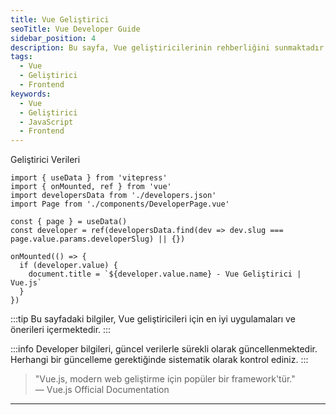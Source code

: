 ```yaml
---
title: Vue Geliştirici
seoTitle: Vue Developer Guide
sidebar_position: 4
description: Bu sayfa, Vue geliştiricilerinin rehberliğini sunmaktadır. Geliştirici bilgileri ve Vue.js ile ilgili kaynakların yer aldığı detaylı bir içerik bulacaksınız.
tags: 
  - Vue
  - Geliştirici
  - Frontend
keywords: 
  - Vue
  - Geliştirici
  - JavaScript
  - Frontend
---
```

Geliştirici Verileri

```
import { useData } from 'vitepress'
import { onMounted, ref } from 'vue'
import developersData from './developers.json'
import Page from './components/DeveloperPage.vue'

const { page } = useData()
const developer = ref(developersData.find(dev => dev.slug === page.value.params.developerSlug) || {})

onMounted(() => {
  if (developer.value) {
    document.title = `${developer.value.name} - Vue Geliştirici | Vue.js`
  }
})

```



:::tip
Bu sayfadaki bilgiler, Vue geliştiricileri için en iyi uygulamaları ve önerileri içermektedir.
:::

:::info
Developer bilgileri, güncel verilerle sürekli olarak güncellenmektedir. Herhangi bir güncelleme gerektiğinde sistematik olarak kontrol ediniz.
:::

> "Vue.js, modern web geliştirme için popüler bir framework'tür."  
— Vue.js Official Documentation

---